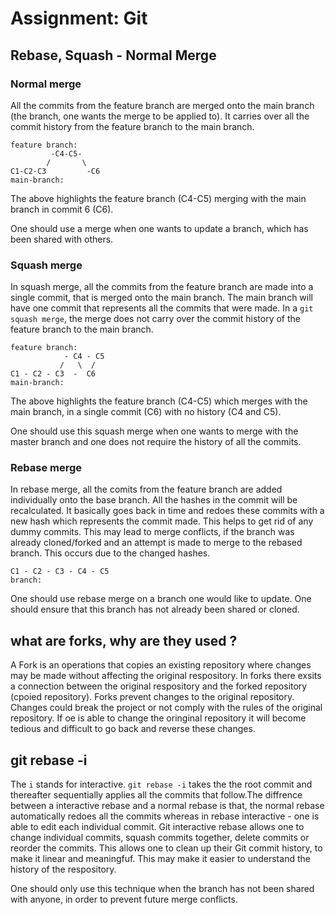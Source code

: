 # Assignment: Git

## Rebase, Squash - Normal Merge

### Normal merge 

All the commits from the feature branch are merged onto the main branch (the branch, one wants the merge to be applied to). It carries over all the commit history from the feature branch to the main branch.

```
feature branch:
         -C4-C5-
        /       \
C1-C2-C3         -C6
main-branch:
```
The above highlights the feature branch (C4-C5) merging with the main branch in commit 6 (C6).  

One should use a merge when one wants to update a branch, which has been shared with others.

### Squash merge 

In squash merge, all the commits from the feature branch are made into a single commit, that is merged onto the main branch. The main branch will have one commit that represents all the commits that were made. In a `git squash merge`, the merge does not carry over the commit history of the feature branch to the main branch. 

```
feature branch:
            - C4 - C5
           /   \  /
C1 - C2 - C3  -  C6
main-branch:
```
The above highlights the feature branch (C4-C5) which merges with the main branch, in a single commit (C6) with no history (C4 and C5).

One should use this squash merge when one wants to merge with the master branch and one does not require the history of all the commits.

### Rebase merge
In rebase merge, all the comits from the feature branch are added individually onto the base branch. All the hashes in the commit will be recalculated. It basically goes back in time and redoes these commits with a new hash which represents the commit made. This helps to get rid of any dummy commits. This may lead to merge conflicts, if the branch was already cloned/forked and an attempt is made to merge to the rebased branch. This occurs due to the changed hashes.

```
C1 - C2 - C3 - C4 - C5
branch:
```

One should use rebase merge on a branch one would like to update. One should ensure that this branch has not already been shared or cloned.

## what are forks, why are they used ?

A Fork is an operations that copies an existing repository where changes may be made without affecting the original respository. In forks there exsits a connection between the original respository and the forked repository (cpoied repository). Forks prevent changes to the original repository. Changes could break the project or not comply with the rules of the original repository. If oe is able to change the oringinal repository  it will become tedious and difficult to go back and reverse these changes.

## git rebase -i
The `i` stands for interactive. `git rebase -i` takes the the root commit and thereafter sequentially applies all the commits that follow.The diffrence between a interactive rebase and a normal rebase is that, the normal rebase automatically redoes all the commits whereas in rebase interactive - one is able to edit each individual commit. Git interactive rebase allows one to change individual commits, squash commits together, delete commits or reorder the commits. This allows one to clean up their Git commit history, to make it linear and meaningfuf. This may make it easier to understand the history of the respository. 

One should only use this technique when the branch has not been shared with anyone, in order to prevent future merge conflicts.